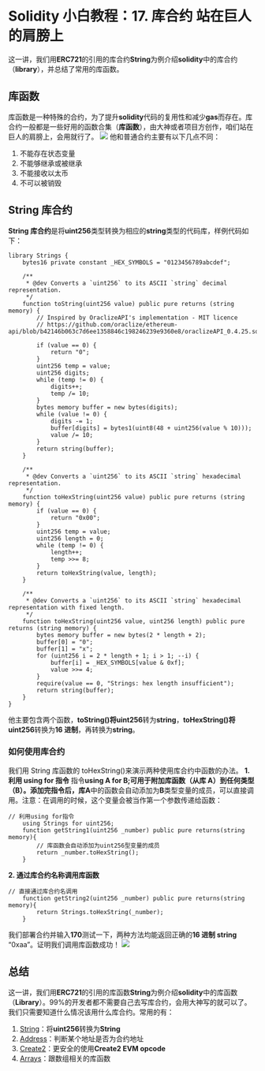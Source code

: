 # Solidity 小白教程：17. 库合约 站在巨人的肩膀上

这一讲，我们用**ERC721**的引用的库合约**String**为例介绍**solidity**中的库合约（**library**），并总结了常用的库函数。

## 库函数

库函数是一种特殊的合约，为了提升**solidity**代码的复用性和减少**gas**而存在。库合约一般都是一些好用的函数合集（**库函数**），由大神或者项目方创作，咱们站在巨人的肩膀上，会用就行了。
![](https://cdn.nlark.com/yuque/0/2023/jpeg/97322/1694577170812-d444c32d-3651-428d-8d37-3f8495d83c95.jpeg#averageHue=%231585ab&clientId=ubc3453b4-7077-4&from=paste&id=ubaed123e&originHeight=300&originWidth=388&originalType=url&ratio=2&rotation=0&showTitle=false&status=done&style=none&taskId=ue3c2c5be-3f61-49a7-b929-76f0f66f545&title=)
他和普通合约主要有以下几点不同：

1. 不能存在状态变量
2. 不能够继承或被继承
3. 不能接收以太币
4. 不可以被销毁

## String 库合约

**String 库合约**是将**uint256**类型转换为相应的**string**类型的代码库，样例代码如下：

```solidity
library Strings {
    bytes16 private constant _HEX_SYMBOLS = "0123456789abcdef";

    /**
     * @dev Converts a `uint256` to its ASCII `string` decimal representation.
     */
    function toString(uint256 value) public pure returns (string memory) {
        // Inspired by OraclizeAPI's implementation - MIT licence
        // https://github.com/oraclize/ethereum-api/blob/b42146b063c7d6ee1358846c198246239e9360e8/oraclizeAPI_0.4.25.sol

        if (value == 0) {
            return "0";
        }
        uint256 temp = value;
        uint256 digits;
        while (temp != 0) {
            digits++;
            temp /= 10;
        }
        bytes memory buffer = new bytes(digits);
        while (value != 0) {
            digits -= 1;
            buffer[digits] = bytes1(uint8(48 + uint256(value % 10)));
            value /= 10;
        }
        return string(buffer);
    }

    /**
     * @dev Converts a `uint256` to its ASCII `string` hexadecimal representation.
     */
    function toHexString(uint256 value) public pure returns (string memory) {
        if (value == 0) {
            return "0x00";
        }
        uint256 temp = value;
        uint256 length = 0;
        while (temp != 0) {
            length++;
            temp >>= 8;
        }
        return toHexString(value, length);
    }

    /**
     * @dev Converts a `uint256` to its ASCII `string` hexadecimal representation with fixed length.
     */
    function toHexString(uint256 value, uint256 length) public pure returns (string memory) {
        bytes memory buffer = new bytes(2 * length + 2);
        buffer[0] = "0";
        buffer[1] = "x";
        for (uint256 i = 2 * length + 1; i > 1; --i) {
            buffer[i] = _HEX_SYMBOLS[value & 0xf];
            value >>= 4;
        }
        require(value == 0, "Strings: hex length insufficient");
        return string(buffer);
    }
}
```

他主要包含两个函数，**toString()**将**uint256**转为**string**，**toHexString()**将**uint256**转换为**16 进制**，再转换为**string**。

### 如何使用库合约

我们用 String 库函数的 toHexString()来演示两种使用库合约中函数的办法。
**1. 利用 using for 指令**
指令**using A for B;**可用于附加库函数（从库 A）到任何类型（B）。添加完指令后，库**A**中的函数会自动添加为**B**类型变量的成员，可以直接调用。注意：在调用的时候，这个变量会被当作第一个参数传递给函数：

```solidity
// 利用using for指令
    using Strings for uint256;
    function getString1(uint256 _number) public pure returns(string memory){
        // 库函数会自动添加为uint256型变量的成员
        return _number.toHexString();
    }
```

**2. 通过库合约名称调用库函数**

```solidity
// 直接通过库合约名调用
    function getString2(uint256 _number) public pure returns(string memory){
        return Strings.toHexString(_number);
    }
```

我们部署合约并输入**170**测试一下，两种方法均能返回正确的**16 进制 string** “0xaa”。证明我们调用库函数成功！
![](https://cdn.nlark.com/yuque/0/2023/png/97322/1694577170767-6c06f0dd-5bc2-4372-b4e4-b3bef9061761.png#averageHue=%232e3144&clientId=ubc3453b4-7077-4&from=paste&id=ue6b68f3b&originHeight=750&originWidth=580&originalType=url&ratio=2&rotation=0&showTitle=false&status=done&style=none&taskId=u3047ae78-a706-48bf-9c14-06667251cd3&title=)

## 总结

这一讲，我们用**ERC721**的引用的库函数**String**为例介绍**solidity**中的库函数（**Library**）。99%的开发者都不需要自己去写库合约，会用大神写的就可以了。我们只需要知道什么情况该用什么库合约。常用的有：

1. [String](https://github.com/OpenZeppelin/openzeppelin-contracts/blob/4a9cc8b4918ef3736229a5cc5a310bdc17bf759f/contracts/utils/Strings.sol)：将**uint256**转换为**String**
2. [Address](https://github.com/OpenZeppelin/openzeppelin-contracts/blob/4a9cc8b4918ef3736229a5cc5a310bdc17bf759f/contracts/utils/Address.sol)：判断某个地址是否为合约地址
3. [Create2](https://github.com/OpenZeppelin/openzeppelin-contracts/blob/4a9cc8b4918ef3736229a5cc5a310bdc17bf759f/contracts/utils/Create2.sol)：更安全的使用**Create2 EVM opcode**
4. [Arrays](https://github.com/OpenZeppelin/openzeppelin-contracts/blob/4a9cc8b4918ef3736229a5cc5a310bdc17bf759f/contracts/utils/Arrays.sol)：跟数组相关的库函数

